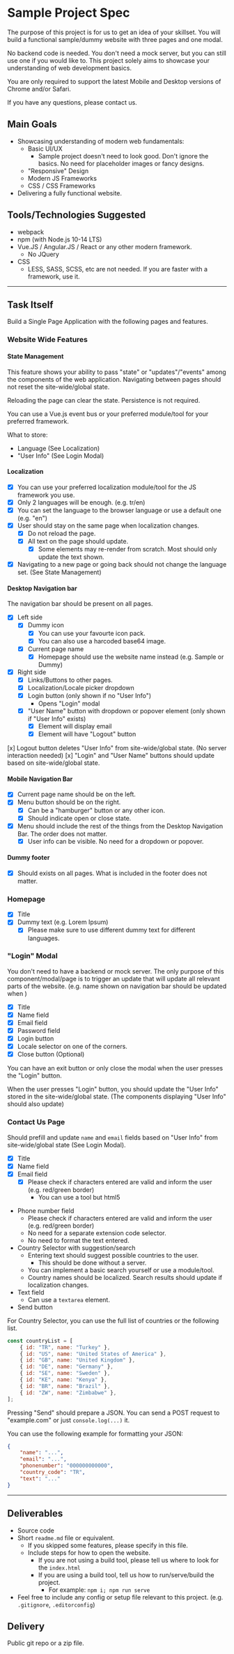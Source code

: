 # Sample Project Spec

The purpose of this project is for us to get an idea of your skillset.
You will build a functional sample/dummy website with three pages and one modal.

No backend code is needed. You don't need a mock server, but you can still use one if you would like to. This project solely aims to showcase your understanding of web development basics.

You are only required to support the latest Mobile and Desktop versions of Chrome and/or Safari.

If you have any questions, please contact us.

## Main Goals

-   Showcasing understanding of modern web fundamentals:
    -   Basic UI/UX
        -   Sample project doesn't need to look good. Don't ignore the basics. No need for placeholder images or fancy designs.
    -   "Responsive" Design
    -   Modern JS Frameworks
    -   CSS / CSS Frameworks
-   Delivering a fully functional website.

## Tools/Technologies Suggested

-   webpack
-   npm (with Node.js 10-14 LTS)
-   Vue.JS / Angular.JS / React or any other modern framework.
    -   No JQuery
-   CSS
    -   LESS, SASS, SCSS, etc are not needed. If you are faster with a framework, use it.

---

## Task Itself

Build a Single Page Application with the following pages and features.

### Website Wide Features

#### State Management

This feature shows your ability to pass "state" or "updates"/"events" among the components of the web application. Navigating between pages should not reset the site-wide/global state.

Reloading the page can clear the state. Persistence is not required.

You can use a Vue.js event bus or your preferred module/tool for your preferred framework.

What to store:

-   Language (See Localization)
-   "User Info" (See Login Modal)

#### Localization

-   [x] You can use your preferred localization module/tool for the JS framework you use.
-   [x] Only 2 languages will be enough. (e.g. tr/en)
-   [x] You can set the language to the browser language or use a default one (e.g. "en")
-   [x] User should stay on the same page when localization changes.
    -   [x] Do not reload the page.
    -   [x] All text on the page should update.
        -   [x] Some elements may re-render from scratch. Most should only update the text shown.
-   [x] Navigating to a new page or going back should not change the language set. (See State Management)

#### Desktop Navigation bar

The navigation bar should be present on all pages.

-   [x] Left side
    -   [x] Dummy icon
        -   [x] You can use your favourte icon pack.
        -   [x] You can also use a harcoded base64 image.
    -   [x] Current page name
        -   [x] Homepage should use the website name instead (e.g. Sample or Dummy)
-   [x] Right side
    -   [x] Links/Buttons to other pages.
    -   [x] Localization/Locale picker dropdown
    -   [x] Login button (only shown if no "User Info")
        -   Opens "Login" modal
    -   [x] "User Name" button with dropdown or popover element (only shown if "User Info" exists)
        -   [x] Element will display email
        -   [x] Element will have "Logout" button

[x] Logout button deletes "User Info" from site-wide/global state. (No server interaction needed)
[x] "Login" and "User Name" buttons should update based on site-wide/global state.

#### Mobile Navigation Bar

-   [x] Current page name should be on the left.
-   [x] Menu button should be on the right.
    -   [x] Can be a "hamburger" button or any other icon.
    -   [x] Should indicate open or close state.
-   [x] Menu should include the rest of the things from the Desktop Navigation Bar. The order does not matter.
    -   [x] User info can be visible. No need for a dropdown or popover.

#### Dummy footer

-   [x] Should exists on all pages. What is included in the footer does not matter.

### Homepage

-   [x] Title
-   [x] Dummy text (e.g. Lorem Ipsum)
    -   [x] Please make sure to use different dummy text for different languages.

### "Login" Modal

You don't need to have a backend or mock server. The only purpose of this component/modal/page is to trigger an update that will update all relevant parts of the website. (e.g. name shown on navigation bar should be updated when )

-   [x] Title
-   [x] Name field
-   [x] Email field
-   [x] Password field
-   [x] Login button
-   [x] Locale selector on one of the corners.
-   [x] Close button (Optional)

You can have an exit button or only close the modal when the user presses the "Login" button.

When the user presses "Login" button, you should update the "User Info" stored in the site-wide/global state. (The components displaying "User Info" should also update)

### Contact Us Page

Should prefill and update `name` and `email` fields based on "User Info" from site-wide/global state (See Login Modal).

-   [x] Title
-   [x] Name field
-   [x] Email field
    -   [x] Please check if characters entered are valid and inform the user (e.g. red/green border)
        -   You can use a tool but html5
-   Phone number field
    -   Please check if characters entered are valid and inform the user (e.g. red/green border)
    -   No need for a separate extension code selector.
    -   No need to format the text entered.
-   Country Selector with suggestion/search
    -   Entering text should suggest possible countries to the user.
        -   This should be done without a server.
    -   You can implement a basic search yourself or use a module/tool.
    -   Country names should be localized. Search results should update if localization changes.
-   Text field
    -   Can use a `textarea` element.
-   Send button

For Country Selector, you can use the full list of countries or the following list.

```javascript
const countryList = [
    { id: "TR", name: "Turkey" },
    { id: "US", name: "United States of America" },
    { id: "GB", name: "United Kingdom" },
    { id: "DE", name: "Germany" },
    { id: "SE", name: "Sweden" },
    { id: "KE", name: "Kenya" },
    { id: "BR", name: "Brazil" },
    { id: "ZW", name: "Zimbabwe" },
];
```

Pressing "Send" should prepare a JSON. You can send a POST request to "example.com" or just `console.log(...)` it.

You can use the following example for formatting your JSON:

```json
{
    "name": "...",
    "email": "...",
    "phonenumber": "000000000000",
    "country_code": "TR",
    "text": "..."
}
```

---

## Deliverables

-   Source code
-   Short `readme.md` file or equivalent.
    -   If you skipped some features, please specify in this file.
    -   Include steps for how to open the website.
        -   If you are not using a build tool, please tell us where to look for the `index.html`
        -   If you are using a build tool, tell us how to run/serve/build the project.
            -   For example: `npm i; npm run serve`
-   Feel free to include any config or setup file relevant to this project. (e.g. `.gitignore`, `.editorconfig`)

## Delivery

Public git repo or a zip file.
